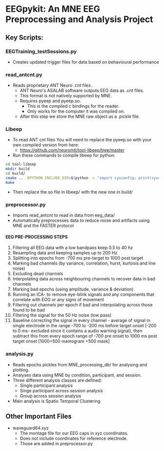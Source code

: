 # EEGpykit: An MNE EEG Preprocessing and Analysis Project
## Key Scripts:
### EEGTraining_testSessions.py
- Creates updated trigger files for data based on behavioural performance
### read_antcnt.py
- Reads proprietary ANT Neuro .cnt files.
  - ANT Neuro's ASALAB software outputs EEG data as .cnt files.
  - This format is not natively supported by MNE.
  - Requires pyeep and pyeep.so.
    - This is the compiled c bindings for the reader.
    - Only works for the computer it was compiled on.
  - After this step we store the MNE raw object as a .pickle file.
### Libeep
- To read ANT cnt files You will need to replace the pyeep.so with your own compiled version from here:
  - https://github.com/neuromti/tool-libeep/tree/master
- Run these commands to compile libeep for python:
```bash
cd tool-libeep
mkdir build
cd build/
cmake .. -DPYTHON_INCLUDE_DIR=$(python -c "import sysconfig; print(sysconfig.get_path('include'))")  -DPYTHON_LIBRARY=$(python -c "import sysconfig; print(sysconfig.get_config_var('LIBDIR'))")
make
```
- Then replace the so file in libeep/ with the new one in build/
### preprocessor.py
- Imports read_antcnt to read in data from eeg_data/
- Automatically preprocesses data to reduce noise and artifacts using MNE and the FASTER protocol
#### EEG PRE-PROCESSING STEPS
1. Filtering all EEG data with a low bandpass keep 0.5 to 40 hz
2. Resampling data and keeping samples up to 200 Hz
3. Splitting into epochs from -700 ms pre-target to 1000 post target
4. Marking bad channels (by variance, correlation, hurst, kurtosis and line noise)
5. Excluding dead channels 
6. Interpolating data across neighbouring channels to recover data in bad channels 
7. Marking bad epochs (using amplitude, variance & deviation)
8. Running an ICA- to remove eye-blink signals and any components that correlate with EOG or any signs of movement 
9. Filtering out channels per epoch if bad and interpolating across those found to be bad 
10. Filtering the signal for the 50 Hz noise (low pass)
11. Baseline correcting the signal in every channel - average of signal in single electrode in the range -700 to -200 ms before target onset [-200 to 0 ms- excluded since it contains a audio warning signal), then subtract this from every epoch range of -700 pre onset to 1000 ms post target onset [1000=500 mamogram +500 mask]
### analysis.py
- Reads epochs pickles from MNE_processing_db/ for analysing and plotting.
- Analyses data using MNE by condition, participant, and session.
- Three different analysis classes are defined:
  - Single participant analysis
  - Singe participant across session analysis
  - Group across session analysis
- Main analysis is Spatio Temporal Clustering
## Other Important Files
- waveguard64.xyz
  - The montage file for our EEG caps in xyz coordinates.
  - Does not include coordinates for reference electrode.
  - Those are added in preprocessor.py

